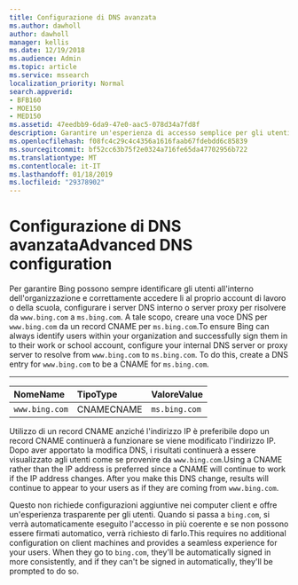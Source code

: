```yaml
---
title: Configurazione di DNS avanzata
ms.author: dawholl
author: dawholl
manager: kellis
ms.date: 12/19/2018
ms.audience: Admin
ms.topic: article
ms.service: mssearch
localization_priority: Normal
search.appverid:
- BFB160
- MOE150
- MED150
ms.assetid: 47eedbb9-6da9-47e0-aac5-078d34a7fd8f
description: Garantire un'esperienza di accesso semplice per gli utenti mediante la configurazione di server DNS utilizzando un record CNAME
ms.openlocfilehash: f08fc4c29c4c4356a1616faab67fdebdd6c85839
ms.sourcegitcommit: bf52cc63b75f2e0324a716fe65da47702956b722
ms.translationtype: MT
ms.contentlocale: it-IT
ms.lasthandoff: 01/18/2019
ms.locfileid: "29378902"
---
```

# <a name="advanced-dns-configuration"></a><span data-ttu-id="e33e1-103">Configurazione di DNS avanzata</span><span class="sxs-lookup"><span data-stu-id="e33e1-103">Advanced DNS configuration</span></span>

<span data-ttu-id="e33e1-p101">Per garantire Bing possono sempre identificare gli utenti all'interno dell'organizzazione e correttamente accedere li al proprio account di lavoro o della scuola, configurare i server DNS interno o server proxy per risolvere da `www.bing.com` a `ms.bing.com`. A tale scopo, creare una voce DNS per `www.bing.com` da un record CNAME per `ms.bing.com`.</span><span class="sxs-lookup"><span data-stu-id="e33e1-p101">To ensure Bing can always identify users within your organization and successfully sign them in to their work or school account, configure your internal DNS server or proxy server to resolve from `www.bing.com` to `ms.bing.com`. To do this, create a DNS entry for `www.bing.com` to be a CNAME for `ms.bing.com`.</span></span>
  
****

|<span data-ttu-id="e33e1-106">**Nome**</span><span class="sxs-lookup"><span data-stu-id="e33e1-106">**Name**</span></span>|<span data-ttu-id="e33e1-107">**Tipo**</span><span class="sxs-lookup"><span data-stu-id="e33e1-107">**Type**</span></span>|<span data-ttu-id="e33e1-108">**Valore**</span><span class="sxs-lookup"><span data-stu-id="e33e1-108">**Value**</span></span>|
|:-----|:-----|:-----|
|`www.bing.com`  <br/> |<span data-ttu-id="e33e1-109">CNAME</span><span class="sxs-lookup"><span data-stu-id="e33e1-109">CNAME</span></span>  <br/> |`ms.bing.com`  <br/> |
   
<span data-ttu-id="e33e1-p102">Utilizzo di un record CNAME anziché l'indirizzo IP è preferibile dopo un record CNAME continuerà a funzionare se viene modificato l'indirizzo IP. Dopo aver apportato la modifica DNS, i risultati continuerà a essere visualizzato agli utenti come se provenire da `www.bing.com`.</span><span class="sxs-lookup"><span data-stu-id="e33e1-p102">Using a CNAME rather than the IP address is preferred since a CNAME will continue to work if the IP address changes. After you make this DNS change, results will continue to appear to your users as if they are coming from `www.bing.com`.</span></span> 
  
<span data-ttu-id="e33e1-p103">Questo non richiede configurazioni aggiuntive nei computer client e offre un'esperienza trasparente per gli utenti. Quando si passa a `bing.com`, si verrà automaticamente eseguito l'accesso in più coerente e se non possono essere firmati automatico, verrà richiesto di farlo.</span><span class="sxs-lookup"><span data-stu-id="e33e1-p103">This requires no additional configuration on client machines and provides a seamless experience for your users. When they go to `bing.com`, they'll be automatically signed in more consistently, and if they can't be signed in automatically, they'll be prompted to do so.</span></span>
